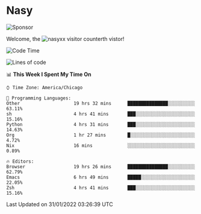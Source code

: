 # Nasy

<!--
<p align="center">
<img height="200" src="https://github-readme-stats.vercel.app/api?username=nasyxx&count_private=true&show_icons=true&theme=dracula&include_all_commits=true"/>
<img height="200" src="https://github-readme-stats.vercel.app/api/top-langs/?username=nasyxx&theme=dracula&hide=html,jupyter+notebook&count_private=true&show_icons=true"/>
</p>

  
----------------
-->

![Sponsor](https://img.shields.io/static/v1.svg?label=Sponsor&message=%E2%9D%A4&logo=GitHub&style=flat&color=pink)
 
Welcome, the ![nasyxx visitor counter](https://count.getloli.com/get/@nasyxx?theme=rule34)th vistor!
 
<!--START_SECTION:waka-->
![Code Time](http://img.shields.io/badge/Code%20Time-1%2C821%20hrs%2020%20mins-blue)

![Lines of code](https://img.shields.io/badge/From%20Hello%20World%20I%27ve%20Written-5%20Million%20lines%20of%20code-blue)

📊 **This Week I Spent My Time On** 

```text
⌚︎ Time Zone: America/Chicago

💬 Programming Languages: 
Other                    19 hrs 32 mins      ███████████████░░░░░░░░░░   63.11% 
sh                       4 hrs 41 mins       ███░░░░░░░░░░░░░░░░░░░░░░   15.16% 
Python                   4 hrs 31 mins       ███░░░░░░░░░░░░░░░░░░░░░░   14.63% 
Org                      1 hr 27 mins        █░░░░░░░░░░░░░░░░░░░░░░░░   4.72% 
Nix                      16 mins             ░░░░░░░░░░░░░░░░░░░░░░░░░   0.89%

🔥 Editors: 
Browser                  19 hrs 26 mins      ███████████████░░░░░░░░░░   62.79% 
Emacs                    6 hrs 49 mins       █████░░░░░░░░░░░░░░░░░░░░   22.05% 
Zsh                      4 hrs 41 mins       ███░░░░░░░░░░░░░░░░░░░░░░   15.16%

```


 Last Updated on 31/01/2022 03:26:39 UTC
<!--END_SECTION:waka-->

<!-- ![visitors](https://visitor-badge.laobi.icu/badge?page_id=nasyxx.nasyxx) -->
